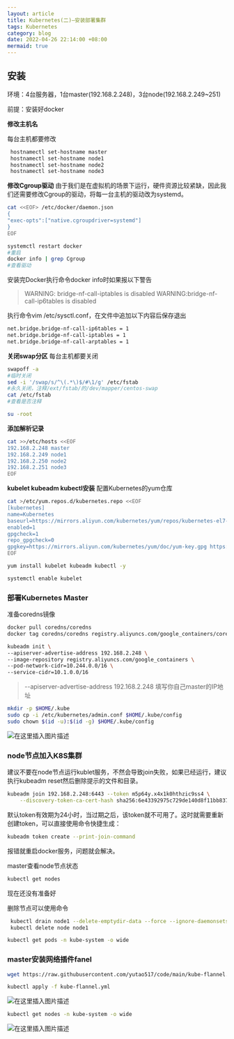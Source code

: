 ```yaml
---
layout: article
title: Kubernetes(二)—安装部署集群
tags: Kubernetes
category: blog
date: 2022-04-26 22:14:00 +08:00
mermaid: true
---
```

## 安装
环境：4台服务器，1台master(192.168.2.248)，3台node(192.168.2.249~251)

前提：安装好docker

**修改主机名**

每台主机都要修改
```bash
 hostnamectl set-hostname master
 hostnamectl set-hostname node1
 hostnamectl set-hostname node2
 hostnamectl set-hostname node3
```

**修改Cgroup驱动**
由于我们是在虚拟机的场景下运行，硬件资源比较紧缺，因此我们还需要修改Cgroup的驱动，将每一台主机的驱动改为systemd。
```bash
cat <<EOF> /etc/docker/daemon.json
{
"exec-opts":["native.cgroupdriver=systemd"]
}
EOF
```

```bash
systemctl restart docker
#重启
docker info | grep Cgroup
#查看驱动
```
安装完Docker执行命令docker info时如果报以下警告

> WARNING: bridge-nf-call-iptables is disabled WARNING:bridge-nf-call-ip6tables is disabled

执行命令vim /etc/sysctl.conf，在文件中追加以下内容后保存退出

```bash
net.bridge.bridge-nf-call-ip6tables = 1
net.bridge.bridge-nf-call-iptables = 1
net.bridge.bridge-nf-call-arptables = 1
```

**关闭swap分区**
每台主机都要关闭
```bash
swapoff -a
#临时关闭
sed -i '/swap/s/^\(.*\)$/#\1/g' /etc/fstab
#永久关闭，注释/ext/fstab/的/dev/mapper/centos-swap
cat /etc/fstab
#查看是否注释
```

```bash
su -root
```
**添加解析记录**
```bash
cat >>/etc/hosts <<EOF
192.168.2.248 master
192.168.2.249 node1
192.168.2.250 node2
192.168.2.251 node3
EOF
```
**kubelet kubeadm kubectl安装**
配置Kubernetes的yum仓库
```bash
cat >/etc/yum.repos.d/kubernetes.repo <<EOF
[kubernetes]
name=Kubernetes
baseurl=https://mirrors.aliyun.com/kubernetes/yum/repos/kubernetes-el7-x86_64/
enabled=1
gpgcheck=1
repo_gpgcheck=0
gpgkey=https://mirrors.aliyun.com/kubernetes/yum/doc/yum-key.gpg https://mirrors.aliyun.com/kubernetes/yum/doc/rpm-package-key.gpg
EOF
```

```bash
yum install kubelet kubeadm kubectl -y
```

```bash
systemctl enable kubelet
```

### 部署Kubernetes Master
准备coredns镜像
```bash
docker pull coredns/coredns
docker tag coredns/coredns registry.aliyuncs.com/google_containers/coredns
```

```bash
kubeadm init \
--apiserver-advertise-address 192.168.2.248 \
--image-repository registry.aliyuncs.com/google_containers \
--pod-network-cidr=10.244.0.0/16 \
--service-cidr=10.1.0.0/16 
```

> --apiserver-advertise-address 192.168.2.248 填写你自己master的IP地址

```bash
mkdir -p $HOME/.kube
sudo cp -i /etc/kubernetes/admin.conf $HOME/.kube/config
sudo chown $(id -u):$(id -g) $HOME/.kube/config
```
![在这里插入图片描述](https://img-blog.csdnimg.cn/35d5a8337ad246bfab749d28ff672319.png)

### node节点加入K8S集群
建议不要在node节点运行kublet服务，不然会导致join失败，如果已经运行，建议执行kubeadm reset然后删除提示的文件和目录。

```bash
kubeadm join 192.168.2.248:6443 --token m5p64y.x4x1k0hthzic9ss4 \
	--discovery-token-ca-cert-hash sha256:6e43392975c729de140d8f11bb8375844461b19b3be1686f0453e64b43380fe4 
```
默认token有效期为24小时，当过期之后，该token就不可用了。这时就需要重新创建token，可以直接使用命令快捷生成：
```bash
kubeadm token create --print-join-command
```
报错就重启docker服务，问题就会解决。

master查看node节点状态
```bash
kubectl get nodes
```
现在还没有准备好

删除节点可以使用命令
```bash
 kubectl drain node1 --delete-emptydir-data --force --ignore-daemonsets node/node1
 kubectl delete node node1
```

```bash
kubectl get pods -n kube-system -o wide
```
### master安装网络插件fanel

```bash
wget https://raw.githubusercontent.com/yutao517/code/main/kube-flannel.yml

kubectl apply -f kube-flannel.yml
```

![在这里插入图片描述](https://img-blog.csdnimg.cn/04fbf285d5eb404eaad7ca687787ae61.png)

```bash
kubectl get nodes -n kube-system -o wide
```

![在这里插入图片描述](https://img-blog.csdnimg.cn/0a27a9ffe5914982a2da670866a4fb02.png)
